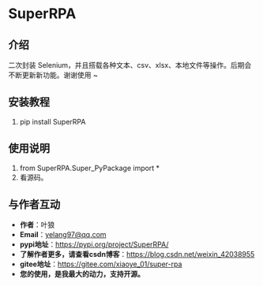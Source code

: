 # SuperRPA

## 介绍
二次封装 Selenium，并且搭载各种文本、csv、xlsx、本地文件等操作。后期会不断更新新功能。谢谢使用 ~

## 安装教程

1.  pip install SuperRPA

## 使用说明

1.  from SuperRPA.Super_PyPackage import *
2.  看源码。

## 与作者互动

* **作者**：叶狼
* **Email**：yelang97@qq.com
* **pypi地址**：https://pypi.org/project/SuperRPA/
* **了解作者更多，请查看csdn博客**：https://blog.csdn.net/weixin_42038955
* **gitee地址**：https://gitee.com/xiaoye_01/super-rpa
* **您的使用，是我最大的动力，支持开源。**
